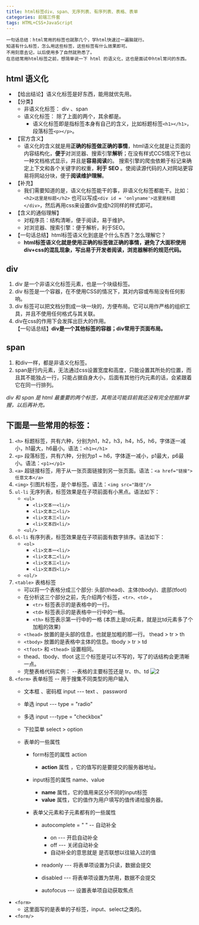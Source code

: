 ```yaml
---
title: html标签div、span、无序列表、有序列表、表格、表单
categories: 前端三件套
tags: HTML+CSS+JavaScript
---
```

    一句话总结：html常用的标签也就那几个，学html快速过一遍脑就行。
    知道有什么标签，怎么用这些标签，这些标签有什么效果即可。
    不用刻意去记，以后使用多了自然就熟悉了。  
    在总结常用html标签之前，想简单说一下 html 的语义化，这也是面试中html常问的东西。
## **html 语义化**
- 【给出结论】语义化标签是好东西，能用就优先用。
- 【分类】
  - 非语义化标签： div 、span
  - 语义化标签： 除了上面的两个，其余都是。
    - 语义化标签即是指标签本身有自己的含义，比如标题标签`<h1></h1>`，段落标签`<p></p>`。
- 【官方含义】
    - 语义化的含义就是用**正确的标签做正确的事情**，html语义化就是让页面的内容结构化，**便于**对浏览器、搜索引擎**解析**；在没有样式CCS情况下也以一种文档格式显示，并且是**容易阅读**的。 搜索引擎的爬虫依赖于标记来确定上下文和各个关键字的权重，**利于 SEO** 。使阅读源代码的人对网站更容易将网站分块，便于**阅读维护理解**。
- 【补充】
  - 我们需要知道的是，语义化标签能干的事，非语义化标签都能干。比如：`<h2>这里是标题</h2>` 也可以写成`<div id = 'onlyname'>这里是标题</div>`，然后再用css来设置div变成h2同样的样式即可。
- 【含义的通俗理解】
  - 对程序员：结构清晰，便于阅读，易于维护。 
  - 对浏览器、搜索引擎：便于解析，利于SEO。
- 【一句话总结】html标签语义化到底是个什么东西？怎么理解它？
  - **html标签语义化就是使用正确的标签做正确的事情，避免了大面积使用div+css的混乱现象，写出易于开发者阅读，浏览器解析的规范代码。**  

<!-- 非语义化标签的总结 --> 

## **div**
1. div 是一个非语义化标签元素，也是一个块级标签。
2. div 标签是一个容器，在不使用CSS的情况下，其对内容或布局没有任何影响。
3. div 标签可以把文档分割成一块一块的，方便布局。它可以用作严格的组织工具，并且不使用任何格式与其关联。
4. div在css的作用下会发挥出巨大的作用。  
【一句话总结】**div是一个其他标签的容器；div常用于页面布局。**

## **span**
1. 和div一样，都是非语义化标签。
2. span是行内元素，无法通过css设置宽度和高度，只能设置其所处的位置，而且其不能独占一行，只能占据自身大小，后面有其他行内元素的话，会紧跟着它在同一行排列。
   
*div 和 span 是 html 最重要的两个标签，其用法可能目前我还没有完全挖掘并掌握，以后再补充。*   

## 下面是一些常用的标签： 
1. `<h>` 标题标签，共有六种，分别为h1，h2，h3，h4，h5，h6，字体逐一减小，h1最大，h6最小。语法：`<h1></h1>` 
2. `<p>` 段落标签，共有六种，分别为p1 ~ h6，字体逐一减小，p1最大，p6最小。语法：`<p1></p1>`
3. `<a>` 超链接标签，用于从一张页面链接到另一张页面。语法：`<a href="链接">任意文本</a>`
4. `<img>` 引图片标签，是个单标签。语法：`<img src="路径"/>` 
5. `ul-li` 无序列表，标签效果是在子项前面有小黑点。语法如下：
   - `<ul>`
      - `<li>文本一<li/>`
      - `<li>文本二<li/>` 
      - `<li>文本三<li/>`  
      - `<li>文本四<li/>` 
   - `<ul/>`
6. `ol-li` 有序列表，标签效果是在子项前面有数字排序。语法如下：
   - `<ol>`
      - `<li>文本一<li/>`
      - `<li>文本二<li/>` 
      - `<li>文本三<li/>`  
      - `<li>文本四<li/>` 
   - `<ol/>`
7. `<table>` 表格标签  
    - 可以将一个表格分成三个部分: 头部(thead)、主体(tbody)、底部(tfoot)
    - 在分析这三个部分之前，先介绍两个标签，`<tr>、<td>` 。
      - `<tr>` 标签表示的是表格中的一行。
      - `<td>` 标签表示的是表格中一行中的一格。
      - `<th>` 标签表示第一行中的一格 (本质上是td元素，就是比td元素多了个加粗的效果)
    - `<thead>` 放置的是头部的信息，也就是加粗的那一行。 thead > tr > th
    - `<tbody>` 放置的是表格中主体的信息。tbody > tr > td
    - `<tfoot>` 和 `<thead>` 设置相同。
    - thead、tbody、tfoot 这三个标签是可以不写的，写了的话结构会更清晰一点。
    - 完整表格代码实例： --表格的主要标签还是 tr、th、td
     ![2](https://api2.mubu.com/v3/document_image/b4beeea3-a98a-4b29-86be-2f46a968366a-11752736.jpg)
8. `<form>`  表单标签 -- 用于搜集不同类型的用户输入 
   * 文本框 、密码框 input --- text 、 password
   * 单选 input --- type = "radio"
   * 多选 input ---type = "checkbox"
   * 下拉菜单 select > option
   * 表单的一些属性

     * form标签的属性 action

       * **action** 属性 ，它的值写的是要提交的服务器地址。
     * input标签的属性 name、value

       * **name** 属性，它的值用来区分不同的input标签
       * **value** 属性，它的值作为用户填写的值传递给服务器。
     * 表单父元素和子元素都有的一些属性

       * autocomplete = " " -- 自动补全

         * on --- 开启自动补全
         * off --- 关闭自动补全
         * 自动补全的意思就是 是否联想以往输入过的值
       * readonly --- 将表单项设置为只读，数据会提交
       * disabled --- 将表单项设置为禁用，数据不会提交
       * autofocus --- 设置表单项自动获取焦点
  * `<form>`
    * 这里面写的是表单的子标签，input、select之类的。
  * `<form/>`
